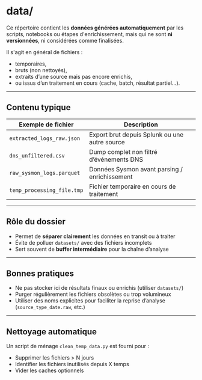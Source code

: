 # data/

Ce répertoire contient les **données générées automatiquement** par les scripts, notebooks ou étapes d'enrichissement, mais qui ne sont **ni versionnées**, ni considérées comme finalisées.

Il s'agit en général de fichiers :

* temporaires,
* bruts (non nettoyés),
* extraits d’une source mais pas encore enrichis,
* ou issus d’un traitement en cours (cache, batch, résultat partiel…).

---

## Contenu typique

| Exemple de fichier         | Description                                   |
| -------------------------- | --------------------------------------------- |
| `extracted_logs_raw.json`  | Export brut depuis Splunk ou une autre source |
| `dns_unfiltered.csv`       | Dump complet non filtré d’événements DNS      |
| `raw_sysmon_logs.parquet`  | Données Sysmon avant parsing / enrichissement |
| `temp_processing_file.tmp` | Fichier temporaire en cours de traitement     |

---

## Rôle du dossier

* Permet de **séparer clairement** les données en transit ou à traiter
* Évite de polluer `datasets/` avec des fichiers incomplets
* Sert souvent de **buffer intermédiaire** pour la chaîne d’analyse

---

## Bonnes pratiques

* Ne pas stocker ici de résultats finaux ou enrichis (utiliser `datasets/`)
* Purger régulièrement les fichiers obsolètes ou trop volumineux
* Utiliser des noms explicites pour faciliter la reprise d’analyse (`source_type_date.raw`, etc.)

---

## Nettoyage automatique

Un script de ménage `clean_temp_data.py` est fourni pour :

* Supprimer les fichiers > N jours
* Identifier les fichiers inutilisés depuis X temps
* Vider les caches optionnels